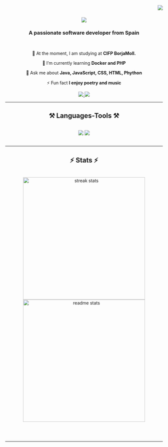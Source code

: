 <img align="right" src="https://visitor-badge.laobi.icu/badge?page_id=Sfacius-DAWI.Sfacius-DAWI" />

<h1 align="center">
    <img src="https://readme-typing-svg.herokuapp.com/?font=Righteous&size=35&center=true&vCenter=true&width=500&height=70&duration=4000&lines=Hi+There!+👋;+I'm+Santi+Facius!;" />
</h1>

<h3 align="center">A passionate software developer from Spain</h3>

<br/>

<div align="center">
 
 🔭 At the moment, I am studying at **CIFP BorjaMoll.**
 
 🌱 I’m currently learning **Docker and PHP**

💬 Ask me about **Java, JavaScript, CSS, HTML, Phython**

⚡ Fun fact **I enjoy poetry and music**

 </div>
 
<div align="center"> 
  <a href="faciusangulos@gmail.com">
    <img src="https://img.shields.io/badge/Gmail-333333?style=for-the-badge&logo=gmail&logoColor=red" />
  </a>
  <a href="https://www.linkedin.com/in/santiago-facius-a42395281/" target="_blank">
    <img src="https://img.shields.io/badge/LinkedIn-0077B5?style=for-the-badge&logo=linkedin&logoColor=white" target="_blank" />
  </a>
</div>

 <hr/>
 
<h2 align="center">⚒️ Languages-Tools ⚒️</h2>
<br/>
<div align="center">
    <img src="https://skillicons.dev/icons?i=html,css,vscode,github,git," />
    <img src="https://skillicons.dev/icons?i=nodejs,python,javascript,java,mysql" /><br>
</div>

<br/>
<hr/>

<h2 align="center">⚡ Stats ⚡</h2>
<br>
<div align=center>
  <img width=390 src="https://github-readme-stats.vercel.app/api?username=Sfacius-DAWI&show_icons=true&theme=transparent" alt="streak stats"/>
  <img width=390 src="https://github-readme-stats.vercel.app/api/top-langs/?username=Sfacius-DAWI&size_weight=0.5&count_weight=0.5" alt="readme stats" />
  
</div>

<br/><br/>

<hr/>



